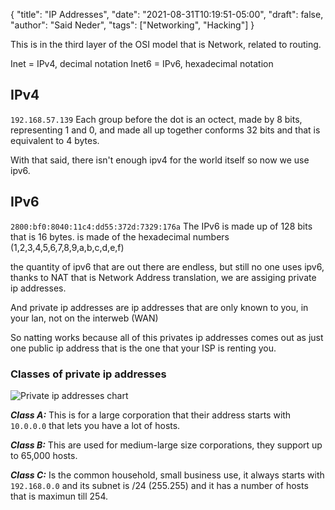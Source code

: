 {
  "title": "IP Addresses",
  "date": "2021-08-31T10:19:51-05:00",
  "draft": false,
  "author": "Said Neder",
  "tags": ["Networking", "Hacking"]
}

This is in the third layer of the OSI model that is Network, related to routing.

Inet = IPv4, decimal notation
Inet6 = IPv6, hexadecimal notation

## IPv4
`192.168.57.139`
Each group before the dot is an octect, made by 8 bits, representing 1 and 0, and made all up together conforms 32 bits and that is equivalent to 4 bytes.

With that said, there isn't enough ipv4 for the world itself so now we use ipv6.

## IPv6
`2800:bf0:8040:11c4:dd55:372d:7329:176a`
The IPv6 is made up of 128 bits that is 16 bytes. is made of the hexadecimal numbers (1,2,3,4,5,6,7,8,9,a,b,c,d,e,f)

the quantity of ipv6 that are out there are endless, but still no one uses ipv6, thanks to NAT that is Network Address translation, we are assiging private ip addresses.

And private ip addresses are ip addresses that are only known to you, in your lan, not on the interweb (WAN)

 So natting works because all of this privates ip addresses comes out as just one public ip address that is the one that your ISP is renting you.

### Classes of private ip addresses

![Private ip addresses chart](https://slideplayer.com/slide/3366765/12/images/9/PRIVATE+IP+ADDRESS+%28are+not+used+anywhere+on+public+internet%2C+reserved+for+private+LANs%29.jpg)

***Class A:***
This is for a large corporation that their address starts with `10.0.0.0` that lets you have a lot of hosts.

***Class B:***
This are used for medium-large size corporations, they support up to 65,000 hosts.

***Class C:***
Is the common household, small business use, it always starts with `192.168.0.0` and its subnet is /24 (255.255) and it has a number of hosts that is maximun till 254.
